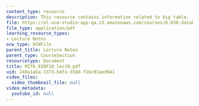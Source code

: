 ```yaml
---
content_type: resource
description: This resource contains information related to big table.
file: https://ol-ocw-studio-app-qa.s3.amazonaws.com/courses/6-830-database-systems-fall-2010/248a1aba3373b4fa358df1bc01aed941_MIT6_830F10_lec19.pdf
file_type: application/pdf
learning_resource_types:
- Lecture Notes
ocw_type: OCWFile
parent_title: Lecture Notes
parent_type: CourseSection
resourcetype: Document
title: MIT6_830F10_lec19.pdf
uid: 248a1aba-3373-b4fa-358d-f1bc01aed941
video_files:
  video_thumbnail_file: null
video_metadata:
  youtube_id: null
---
```

